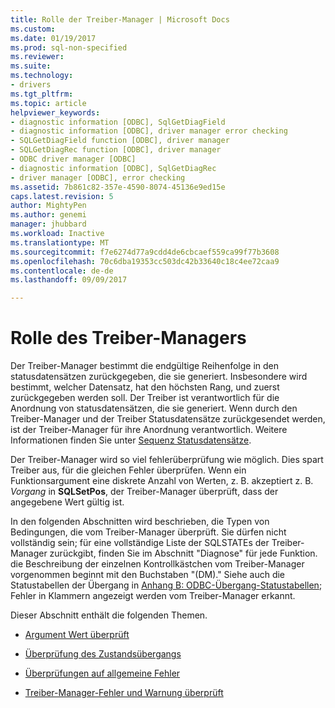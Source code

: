 ```yaml
---
title: Rolle der Treiber-Manager | Microsoft Docs
ms.custom: 
ms.date: 01/19/2017
ms.prod: sql-non-specified
ms.reviewer: 
ms.suite: 
ms.technology:
- drivers
ms.tgt_pltfrm: 
ms.topic: article
helpviewer_keywords:
- diagnostic information [ODBC], SqlGetDiagField
- diagnostic information [ODBC], driver manager error checking
- SQLGetDiagField function [ODBC], driver manager
- SQLGetDiagRec function [ODBC], driver manager
- ODBC driver manager [ODBC]
- diagnostic information [ODBC], SqlGetDiagRec
- driver manager [ODBC], error checking
ms.assetid: 7b861c82-357e-4590-8074-45136e9ed15e
caps.latest.revision: 5
author: MightyPen
ms.author: genemi
manager: jhubbard
ms.workload: Inactive
ms.translationtype: MT
ms.sourcegitcommit: f7e6274d77a9cdd4de6cbcaef559ca99f77b3608
ms.openlocfilehash: 70c6dba19353cc503dc42b33640c18c4ee72caa9
ms.contentlocale: de-de
ms.lasthandoff: 09/09/2017

---
```

# <a name="role-of-the-driver-manager"></a>Rolle des Treiber-Managers
Der Treiber-Manager bestimmt die endgültige Reihenfolge in den statusdatensätzen zurückgegeben, die sie generiert. Insbesondere wird bestimmt, welcher Datensatz, hat den höchsten Rang, und zuerst zurückgegeben werden soll. Der Treiber ist verantwortlich für die Anordnung von statusdatensätzen, die sie generiert. Wenn durch den Treiber-Manager und der Treiber Statusdatensätze zurückgesendet werden, ist der Treiber-Manager für ihre Anordnung verantwortlich. Weitere Informationen finden Sie unter [Sequenz Statusdatensätze](../../../odbc/reference/develop-app/sequence-of-status-records.md).  
  
 Der Treiber-Manager wird so viel fehlerüberprüfung wie möglich. Dies spart Treiber aus, für die gleichen Fehler überprüfen. Wenn ein Funktionsargument eine diskrete Anzahl von Werten, z. B. akzeptiert z. B. *Vorgang* in **SQLSetPos**, der Treiber-Manager überprüft, dass der angegebene Wert gültig ist.  
  
 In den folgenden Abschnitten wird beschrieben, die Typen von Bedingungen, die vom Treiber-Manager überprüft. Sie dürfen nicht vollständig sein; für eine vollständige Liste der SQLSTATEs der Treiber-Manager zurückgibt, finden Sie im Abschnitt "Diagnose" für jede Funktion. die Beschreibung der einzelnen Kontrollkästchen vom Treiber-Manager vorgenommen beginnt mit den Buchstaben "(DM)." Siehe auch die Statustabellen der Übergang in [Anhang B: ODBC-Übergang-Statustabellen](../../../odbc/reference/appendixes/appendix-b-odbc-state-transition-tables.md); Fehler in Klammern angezeigt werden vom Treiber-Manager erkannt.  
  
 Dieser Abschnitt enthält die folgenden Themen.  
  
-   [Argument Wert überprüft](../../../odbc/reference/develop-app/argument-value-checks.md)  
  
-   [Überprüfung des Zustandsübergangs](../../../odbc/reference/develop-app/state-transition-checks.md)  
  
-   [Überprüfungen auf allgemeine Fehler](../../../odbc/reference/develop-app/general-error-checks.md)  
  
-   [Treiber-Manager-Fehler und Warnung überprüft](../../../odbc/reference/develop-app/driver-manager-error-and-warning-checks.md)


